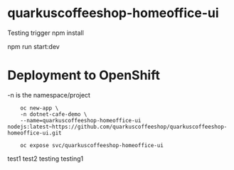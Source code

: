 # quarkuscoffeeshop-homeoffice-ui
Testing trigger
npm install

npm run start:dev

# Deployment to OpenShift
-n  is the namespace/project

        oc new-app \
        -n dotnet-cafe-demo \
        --name=quarkuscoffeeshop-homeoffice-ui nodejs:latest~https://github.com/quarkuscoffeeshop/quarkuscoffeeshop-homeoffice-ui.git

        oc expose svc/quarkuscoffeeshop-homeoffice-ui
test1
test2
testing
testing1
